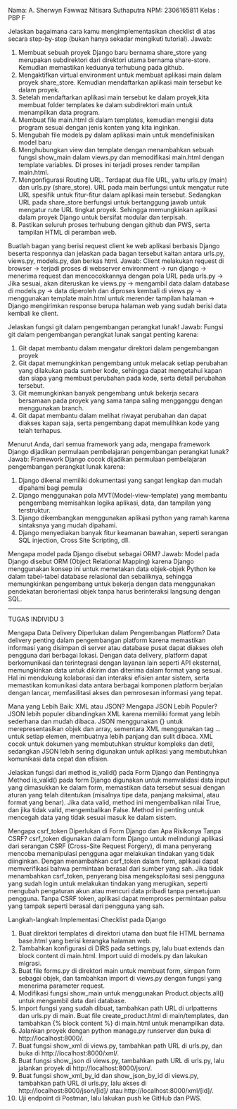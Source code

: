 Nama: A. Sherwyn Fawwaz Nitisara Suthaputra
NPM: 2306165811
Kelas : PBP F


Jelaskan bagaimana cara kamu mengimplementasikan checklist di atas secara step-by-step (bukan hanya sekadar mengikuti tutorial).
Jawab: 
1. Membuat sebuah proyek Django baru bernama share_store yang merupakan subdirektori dari direktori utama bernama share-store. Kemudian memastikan keduanya terhubung pada github.
2. Mengaktifkan virtual environment untuk membuat aplikasi main dalam proyek share_store. Kemudian mendaftarkan aplikasi main tersebut ke dalam proyek.
3. Setelah mendaftarkan aplikasi main tersebut ke dalam proyek,kita membuat folder templates ke dalam subdirektori main untuk menampilkan data program.
4. Membuat file main.html di dalam templates, kemudian mengisi data program sesuai dengan jenis konten yang kita inginkan.
5. Mengubah file models.py dalam aplikasi main untuk mendefinisikan model baru
6. Menghubungkan view dan template dengan menambahkan sebuah fungsi show_main dalam views.py dan memodifikasi main.html dengan template variables. Di proses ini terjadi proses render tampilan main.html.
7. Mengonfigurasi Routing URL. Terdapat dua file URL, yaitu urls.py (main) dan urls.py (share_store). URL pada main berfungsi untuk mengatur rute URL spesifik untuk fitur-fitur dalam aplikasi main tersebut. Sedangkan URL pada share_store berfungsi untuk bertanggung jawab untuk mengatur rute URL tingkat proyek. Sehingga memungkinkan  aplikasi dalam proyek Django untuk bersifat modular dan terpisah.
8. Pastikan seluruh proses terhubung dengan github dan PWS, serta tampilan HTML di peramban web.

Buatlah bagan yang berisi request client ke web aplikasi berbasis Django beserta responnya dan jelaskan pada bagan tersebut kaitan antara urls.py, views.py, models.py, dan berkas html.
Jawab:
Client melakukan request di browser -> terjadi proses di webserver environment -> run django -> menerima request dan mencocokkannya dengan pola URL pada urls.py -> Jika sesuai, akan diteruskan ke views.py -> mengambil data dalam database di models.py -> data diperoleh dan diproses kembali di views.py -> menggunakan template main.html untuk merender tampilan halaman -> Django mengirimkan response berupa halaman web yang sudah berisi data kembali ke client.

Jelaskan fungsi git dalam pengembangan perangkat lunak!
Jawab:
Fungsi git dalam pengembangan perangkat lunak sangat penting karena:
1. Git dapat membantu dalam mengatur direktori dalam pengembangan proyek
2. Git dapat memungkinkan pengembang untuk melacak setiap perubahan yang dilakukan pada sumber kode, sehingga dapat mengetahui kapan dan siapa yang membuat perubahan pada kode, serta detail perubahan tersebut.
3. Git memungkinkan banyak pengembang untuk bekerja secara bersamaan pada proyek yang sama tanpa saling mengganggu dengan menggunakan branch.
4. Git dapat membantu dalam melihat riwayat perubahan dan dapat diakses kapan saja, serta pengembang dapat memulihkan kode yang telah terhapus.

Menurut Anda, dari semua framework yang ada, mengapa framework Django dijadikan permulaan pembelajaran pengembangan perangkat lunak?
Jawab:
Framework Django cocok dijadikan permulaan pembelajaran pengembangan perangkat lunak karena:
1. Django dikenal memiliki dokumentasi yang sangat lengkap dan mudah dipahami bagi pemula
2. Django menggunakan pola MVT(Model-view-template) yang membantu pengembang memisahkan logika aplikasi, data, dan tampilan yang terstruktur.
3. Django dikembangkan menggunakan aplikasi python yang ramah karena sintaksnya yang mudah dipahami.
4. Django menyediakan banyak fitur keamanan bawahan, seperti serangan SQL injection, Cross Site Scripting, dll.

Mengapa model pada Django disebut sebagai ORM?
Jawab: 
Model pada Django disebut ORM (Object Relational Mapping) karena Django menggunakan konsep ini untuk memetakan data objek-objek Python ke dalam tabel-tabel database relasional dan sebaliknya, sehingga memungkinkan pengembang untuk bekerja dengan data menggunakan pendekatan berorientasi objek tanpa harus berinteraksi langsung dengan SQL.

-------------------------------------------------------------------------------------------

TUGAS INDIVIDU 3

Mengapa Data Delivery Diperlukan dalam Pengembangan Platform?
Data delivery penting dalam pengembangan platform karena memastikan informasi yang disimpan di server atau database pusat dapat diakses oleh pengguna dari berbagai lokasi. Dengan data delivery, platform dapat berkomunikasi dan terintegrasi dengan layanan lain seperti API eksternal, memungkinkan data untuk dikirim dan diterima dalam format yang sesuai. Hal ini mendukung kolaborasi dan interaksi efisien antar sistem, serta memastikan komunikasi data antara berbagai komponen platform berjalan dengan lancar, memfasilitasi akses dan pemrosesan informasi yang tepat.

Mana yang Lebih Baik: XML atau JSON? Mengapa JSON Lebih Populer?
JSON lebih populer dibandingkan XML karena memiliki format yang lebih sederhana dan mudah dibaca. JSON menggunakan {} untuk merepresentasikan objek dan array, sementara XML menggunakan tag <tag>...</tag> untuk setiap elemen, membuatnya lebih panjang dan sulit dibaca. XML cocok untuk dokumen yang membutuhkan struktur kompleks dan detil, sedangkan JSON lebih sering digunakan untuk aplikasi yang membutuhkan komunikasi data cepat dan efisien.

Jelaskan fungsi dari method is_valid() pada Form Django dan Pentingnya
Method is_valid() pada form Django digunakan untuk memvalidasi data input yang dimasukkan ke dalam form, memastikan data tersebut sesuai dengan aturan yang telah ditentukan (misalnya tipe data, panjang maksimal, atau format yang benar). Jika data valid, method ini mengembalikan nilai True, dan jika tidak valid, mengembalikan False. Method ini penting untuk mencegah data yang tidak sesuai masuk ke dalam sistem.

Mengapa csrf_token Diperlukan di Form Django dan Apa Risikonya Tanpa CSRF?
csrf_token digunakan dalam form Django untuk melindungi aplikasi dari serangan CSRF (Cross-Site Request Forgery), di mana penyerang mencoba memanipulasi pengguna agar melakukan tindakan yang tidak diinginkan. Dengan menambahkan csrf_token dalam form, aplikasi dapat memverifikasi bahwa permintaan berasal dari sumber yang sah. Jika tidak menambahkan csrf_token, penyerang bisa mengeksploitasi sesi pengguna yang sudah login untuk melakukan tindakan yang merugikan, seperti mengubah pengaturan akun atau mencuri data pribadi tanpa persetujuan pengguna. Tanpa CSRF token, aplikasi dapat memproses permintaan palsu yang tampak seperti berasal dari pengguna yang sah.

Langkah-langkah Implementasi Checklist pada Django
1. Buat direktori templates di direktori utama dan buat file HTML bernama base.html yang berisi kerangka halaman web.
2. Tambahkan konfigurasi di DIRS pada settings.py, lalu buat extends dan block content di main.html. Import uuid di models.py dan lakukan migrasi.
3. Buat file forms.py di direktori main untuk membuat form, simpan form sebagai objek, dan tambahkan import di views.py dengan fungsi yang menerima parameter request.
4. Modifikasi fungsi show_main untuk menggunakan Product.objects.all() untuk mengambil data dari database.
5. Import fungsi yang sudah dibuat, tambahkan path URL di urlpatterns dan urls.py di main. Buat file create_product.html di main/templates, dan tambahkan {% block content %} di main.html untuk menampilkan data.
6. Jalankan proyek dengan python manage.py runserver dan buka di http://localhost:8000/.
7. Buat fungsi show_xml di views.py, tambahkan path URL di urls.py, dan buka di http://localhost:8000/xml/.
8. Buat fungsi show_json di views.py, tambahkan path URL di urls.py, lalu jalankan proyek di http://localhost:8000/json/.
9. Buat fungsi show_xml_by_id dan show_json_by_id di views.py, tambahkan path URL di urls.py, lalu akses di http://localhost:8000/json/[id]/ atau http://localhost:8000/xml/[id]/.
10. Uji endpoint di Postman, lalu lakukan push ke GitHub dan PWS.

